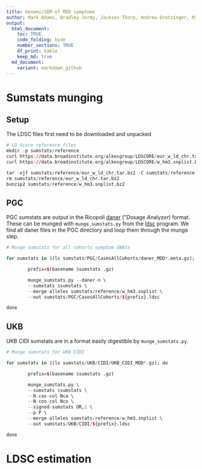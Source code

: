 ```yaml
---
title: GenomicSEM of MDD symptoms
author: Mark Adams, Bradley Jermy, Jackson Thorp, Andrew Grotzinger, Michel Nivard 
output:
  html_document:
    toc: TRUE
    code_folding: hide
    number_sections: TRUE
    df_print: kable
    keep_md: true
  md_document:
    variant: markdown_github
---
```


# Sumstats munging

## Setup

The LDSC files first need to be downloaded and unpacked


```r
# LD Score reference files
mkdir -p sumstats/reference
curl https://data.broadinstitute.org/alkesgroup/LDSCORE/eur_w_ld_chr.tar.bz2 > sumstats/reference/eur_w_ld_chr.tar.bz2
curl https://data.broadinstitute.org/alkesgroup/LDSCORE/w_hm3.snplist.bz2 > sumstats/reference/w_hm3.snplist.bz2

tar -xjf sumstats/reference/eur_w_ld_chr.tar.bz2 -C sumstats/reference
rm sumstats/reference/eur_w_ld_chr.tar.bz2
bunzip2 sumstats/reference/w_hm3.snplist.bz2
```

## PGC

PGC sumstats are output in the Ricopoli [daner](https://docs.google.com/document/d/1TWIhr8-qpCXB13WCXcU1_HDio8lC_MeWoAg2jlggrtU/edit) ("*D*osage *An*alyz*er*) format. These can be munged with `munge_sumstats.py` from the [ldsc](https://github.com/bulik/ldsc) program. We find all daner files in the PGC directory and loop them through the munge step.


```r
# Munge sumstats for all cohorts symptom GWASs

for sumstats in $(ls sumstats/PGC/CasesAllCohorts/daner_MDD*.meta.gz); do

        prefix=$(basename $sumstats .gz)

        munge_sumstats.py --daner-n \
        --sumstats $sumstats \
        --merge-alleles sumstats/reference/w_hm3.snplist \
        --out sumstats/PGC/CasesAllCohorts/${prefix}.ldsc

done
```

## UKB

UKB CIDI sumstats are in a format easily digestible by `munge_sumstats.py`.


```r
# Munge sumstats for UKB CIDI

for sumstats in $(ls sumstats/UKB/CIDI/UKB_CIDI_MDD*.gz); do

        prefix=$(basename $sumstats .gz)

        munge_sumstats.py \
        --sumstats $sumstats \
        --N-cas-col Nca \
        --N-con-col Nco \
        --signed-sumstats OR,1 \
        --p P \
        --merge-alleles sumstats/reference/w_hm3.snplist \
        --out sumstats/UKB/CIDI/${prefix}.ldsc

done
```

# LDSC estimation

